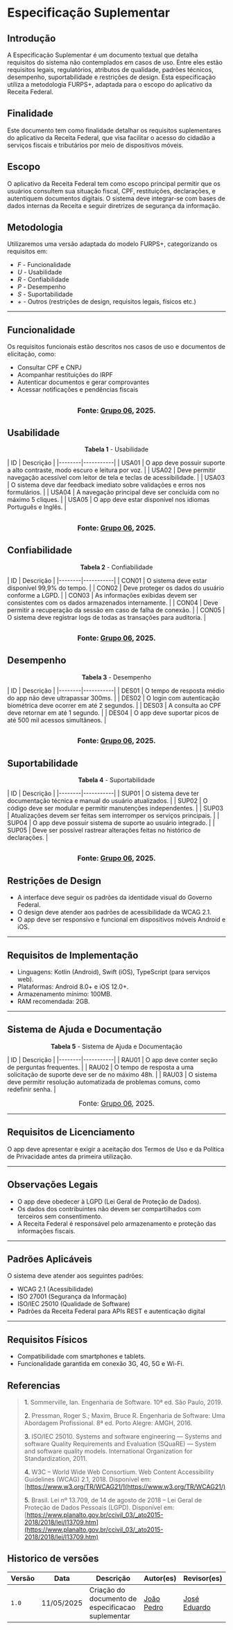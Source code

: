 # Especificação Suplementar

## Introdução

A Especificação Suplementar é um documento textual que detalha requisitos do sistema não contemplados em casos de uso. Entre eles estão requisitos legais, regulatórios, atributos de qualidade, padrões técnicos, desempenho, suportabilidade e restrições de design. Esta especificação utiliza a metodologia FURPS+, adaptada para o escopo do aplicativo da Receita Federal.

## Finalidade

Este documento tem como finalidade detalhar os requisitos suplementares do aplicativo da Receita Federal, que visa facilitar o acesso do cidadão a serviços fiscais e tributários por meio de dispositivos móveis.

## Escopo

O aplicativo da Receita Federal tem como escopo principal permitir que os usuários consultem sua situação fiscal, CPF, restituições, declarações, e autentiquem documentos digitais. O sistema deve integrar-se com bases de dados internas da Receita e seguir diretrizes de segurança da informação.

## Metodologia

Utilizaremos uma versão adaptada do modelo FURPS+, categorizando os requisitos em:

- *F* - Funcionalidade
- *U* - Usabilidade
- *R* - Confiabilidade
- *P* - Desempenho
- *S* - Suportabilidade
- *+* - Outros (restrições de design, requisitos legais, físicos etc.)

---

## Funcionalidade

Os requisitos funcionais estão descritos nos casos de uso e documentos de elicitação, como:

- Consultar CPF e CNPJ
- Acompanhar restituições do IRPF
- Autenticar documentos e gerar comprovantes
- Acessar notificações e pendências fiscais

<font size="3"><p style="text-align: center">Fonte: [Grupo 06](https://requisitos-de-software.github.io/2025.1-ReceitaFederal/#membros-da-equipe), 2025.</p></font>
---

## Usabilidade
<p style="text-align: center"><b>Tabela 1</b> - Usabilidade</p>
| ID     | Descrição |
|--------|-----------|
| USA01 | O app deve possuir suporte a alto contraste, modo escuro e leitura por voz. |
| USA02 | Deve permitir navegação acessível com leitor de tela e teclas de acessibilidade. |
| USA03 | O sistema deve dar feedback imediato sobre validações e erros nos formulários. |
| USA04 | A navegação principal deve ser concluída com no máximo 5 cliques. |
| USA05 | O app deve estar disponível nos idiomas Português e Inglês. |

<font size="3"><p style="text-align: center">Fonte: [Grupo 06](https://requisitos-de-software.github.io/2025.1-ReceitaFederal/#membros-da-equipe), 2025.</p></font>
---

## Confiabilidade
<p style="text-align: center"><b>Tabela 2</b> - Confiabilidade</p>
| ID     | Descrição |
|--------|-----------|
| CON01 | O sistema deve estar disponível 99,9% do tempo. |
| CON02 | Deve proteger os dados do usuário conforme a LGPD. |
| CON03 | As informações exibidas devem ser consistentes com os dados armazenados internamente. |
| CON04 | Deve permitir a recuperação da sessão em caso de falha de conexão. |
| CON05 | O sistema deve registrar logs de todas as transações para auditoria. |

<font size="3"><p style="text-align: center">Fonte: [Grupo 06](https://requisitos-de-software.github.io/2025.1-ReceitaFederal/#membros-da-equipe), 2025.</p></font>
---

## Desempenho
<p style="text-align: center"><b>Tabela 3</b> - Desempenho</p>
| ID     | Descrição |
|--------|-----------|
| DES01 | O tempo de resposta médio do app não deve ultrapassar 300ms. |
| DES02 | O login com autenticação biométrica deve ocorrer em até 2 segundos. |
| DES03 | A consulta ao CPF deve retornar em até 1 segundo. |
| DES04 | O app deve suportar picos de até 500 mil acessos simultâneos. |

<font size="3"><p style="text-align: center">Fonte: [Grupo 06](https://requisitos-de-software.github.io/2025.1-ReceitaFederal/#membros-da-equipe), 2025.</p></font>
---

## Suportabilidade
<p style="text-align: center"><b>Tabela 4</b> - Suportabilidade</p>
| ID     | Descrição |
|--------|-----------|
| SUP01 | O sistema deve ter documentação técnica e manual do usuário atualizados. |
| SUP02 | O código deve ser modular e permitir manutenções independentes. |
| SUP03 | Atualizações devem ser feitas sem interromper os serviços principais. |
| SUP04 | O app deve possuir sistema de suporte ao usuário integrado. |
| SUP05 | Deve ser possível rastrear alterações feitas no histórico de declarações. |

<font size="3"><p style="text-align: center">Fonte: [Grupo 06](https://requisitos-de-software.github.io/2025.1-ReceitaFederal/#membros-da-equipe), 2025.</p></font>
---

## Restrições de Design

- A interface deve seguir os padrões da identidade visual do Governo Federal.
- O design deve atender aos padrões de acessibilidade da WCAG 2.1.
- O app deve ser responsivo e funcional em dispositivos móveis Android e iOS.

---

## Requisitos de Implementação

- Linguagens: Kotlin (Android), Swift (iOS), TypeScript (para serviços web).
- Plataformas: Android 8.0+ e iOS 12.0+.
- Armazenamento mínimo: 100MB.
- RAM recomendada: 2GB.

---

## Sistema de Ajuda e Documentação

<p style="text-align: center"><b>Tabela 5</b> - Sistema de Ajuda e Documentação</p>
| ID     | Descrição |
|--------|-----------|
| RAU01 | O app deve conter seção de perguntas frequentes. |
| RAU02 | O tempo de resposta a uma solicitação de suporte deve ser de no máximo 48h. |
| RAU03 | O sistema deve permitir resolução automatizada de problemas comuns, como redefinir senha. |

<font size="3"><p style="text-align: center">Fonte: [Grupo 06](https://requisitos-de-software.github.io/2025.1-ReceitaFederal/#membros-da-equipe), 2025.</p></font>

---

## Requisitos de Licenciamento

O app deve apresentar e exigir a aceitação dos Termos de Uso e da Política de Privacidade antes da primeira utilização.

---

## Observações Legais

- O app deve obedecer à LGPD (Lei Geral de Proteção de Dados).
- Os dados dos contribuintes não devem ser compartilhados com terceiros sem consentimento.
- A Receita Federal é responsável pelo armazenamento e proteção das informações fiscais.

---

## Padrões Aplicáveis

O sistema deve atender aos seguintes padrões:

- WCAG 2.1 (Acessibilidade)
- ISO 27001 (Segurança da Informação)
- ISO/IEC 25010 (Qualidade de Software)
- Padrões da Receita Federal para APIs REST e autenticação digital

---

## Requisitos Físicos

- Compatibilidade com smartphones e tablets.
- Funcionalidade garantida em conexão 3G, 4G, 5G e Wi-Fi.

## Referencias

 > <a>1.</a> Sommerville, Ian. Engenharia de Software. 10ª ed. São Paulo, 2019.  
>
> <a>2.</a> Pressman, Roger S.; Maxim, Bruce R. Engenharia de Software: Uma Abordagem Profissional. 8ª ed. Porto Alegre: AMGH, 2016.  
>
> <a>3.</a> ISO/IEC 25010. Systems and software engineering — Systems and software Quality Requirements and Evaluation (SQuaRE) — System and software quality models. International Organization for Standardization, 2011.  
>
> <a>4.</a> W3C – World Wide Web Consortium. Web Content Accessibility Guidelines (WCAG) 2.1, 2018. Disponível em: [https://www.w3.org/TR/WCAG21/](https://www.w3.org/TR/WCAG21/)  
>
> <a>5.</a> Brasil. Lei nº 13.709, de 14 de agosto de 2018 – Lei Geral de Proteção de Dados Pessoais (LGPD). Disponível em: [https://www.planalto.gov.br/ccivil_03/_ato2015-2018/2018/lei/l13709.htm](https://www.planalto.gov.br/ccivil_03/_ato2015-2018/2018/lei/l13709.htm)

## Historico de versões

Versão |   Data  | Descrição | Autor(es) | Revisor(es)
------ | ---- | ------ | ---------- | ----------
`1.0` | 11/05/2025 | Criação do documento de especificacao suplementar |[João Pedro](https://github.com/JpRodrigues2)  | [José Eduardo](https://github.com/jevprado) |

